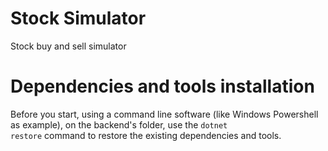 # Stock Simulator
Stock buy and sell simulator

# Dependencies and tools installation
Before you start, using a command line software (like Windows Powershell as example), on the backend's folder, use the <code>dotnet restore</code> command to restore the existing dependencies and tools.

